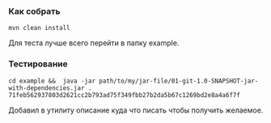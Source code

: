 ### Как собрать

```shell
mvn clean install
```

Для теста лучше всего перейти в папку example. 

### Тестирование

```shell
cd example &&  java -jar path/to/my/jar-file/01-git-1.0-SNAPSHOT-jar-with-dependencies.jar . 71feb562937803d2621cc2b793ad75f349fbb27b2da5b67c1269bd2e8a4a6f7f
```

Добавил в утилиту описание куда что писать чтобы получить желаемое.

